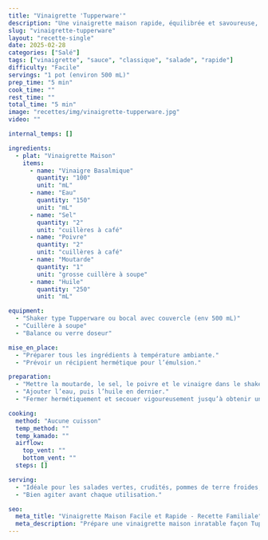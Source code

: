 ```yaml
---
title: "Vinaigrette 'Tupperware'"
description: "Une vinaigrette maison rapide, équilibrée et savoureuse, parfaite pour toutes tes salades. La recette culte transmise dans les familles."
slug: "vinaigrette-tupperware"
layout: "recette-single"
date: 2025-02-28
categories: ["Salé"]
tags: ["vinaigrette", "sauce", "classique", "salade", "rapide"]
difficulty: "Facile"
servings: "1 pot (environ 500 mL)"
prep_time: "5 min"
cook_time: ""
rest_time: ""
total_time: "5 min"
image: "recettes/img/vinaigrette-tupperware.jpg"
video: ""

internal_temps: []

ingredients:
  - plat: "Vinaigrette Maison"
    items:
      - name: "Vinaigre Basalmique"
        quantity: "100"
        unit: "mL"
      - name: "Eau"
        quantity: "150"
        unit: "mL"
      - name: "Sel"
        quantity: "2"
        unit: "cuillères à café"
      - name: "Poivre"
        quantity: "2"
        unit: "cuillères à café"
      - name: "Moutarde"
        quantity: "1"
        unit: "grosse cuillère à soupe"
      - name: "Huile"
        quantity: "250"
        unit: "mL"

equipment:
  - "Shaker type Tupperware ou bocal avec couvercle (env 500 mL)"
  - "Cuillère à soupe"
  - "Balance ou verre doseur"

mise_en_place:
  - "Préparer tous les ingrédients à température ambiante."
  - "Prévoir un récipient hermétique pour l’émulsion."

preparation:
  - "Mettre la moutarde, le sel, le poivre et le vinaigre dans le shaker ou bocal."
  - "Ajouter l’eau, puis l’huile en dernier."
  - "Fermer hermétiquement et secouer vigoureusement jusqu’à obtenir une sauce homogène."

cooking:
  method: "Aucune cuisson"
  temp_method: ""
  temp_kamado: ""
  airflow:
    top_vent: ""
    bottom_vent: ""
  steps: []

serving:
  - "Idéale pour les salades vertes, crudités, pommes de terre froides, ou en base de sauce pour wraps."
  - "Bien agiter avant chaque utilisation."

seo:
  meta_title: "Vinaigrette Maison Facile et Rapide - Recette Familiale"
  meta_description: "Prépare une vinaigrette maison inratable façon Tupperware. Pratique, économique et savoureuse : une recette culte pour toutes tes salades."
---
```

